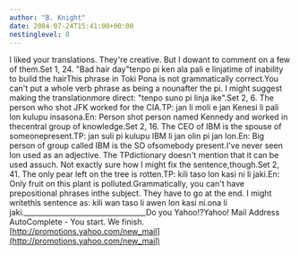 ```yaml
---
author: "B. Knight"
date: 2004-07-24T15:41:00+00:00
nestinglevel: 0
---
```

I liked your translations. They're creative. But I dowant to comment on a few of them.Set 1, 24. "Bad hair day"tenpo pi ken ala pali e linjatime of inability to build the hairThis phrase in Toki Pona is not grammatically correct.You can't put a whole verb phrase as being a nounafter the pi. I might suggest making the translationmore direct: "tenpo suno pi linja ike".Set 2, 6. The person who shot JFK worked for the CIA.TP: jan li moli e jan Kenesi li pali lon kulupu insasona.En: Person shot person named Kennedy and worked in thecentral group of knowledge.Set 2, 16. The CEO of IBM is the spouse of someonepresent.TP: jan suli pi kulupu IBM li jan olin pi jan lon.En: Big person of group called IBM is the SO ofsomebody present.I've never seen lon used as an adjective. The TPdictionary doesn't mention that it can be used assuch. Not exactly sure how I might fix the sentence,though.Set 2, 41. The only pear left on the tree is rotten.TP: kili taso lon kasi ni li jaki.En: Only fruit on this plant is polluted.Grammatically, you can't have prepositional phrases inthe subject. They have to go at the end. I might writethis sentence as: kili wan taso li awen lon kasi ni.ona li jaki.\_\_\_\_\_\_\_\_\_\_\_\_\_\_\_\_\_\_\_\_\_\_\_\_\_\_\_\_\_\_\_\_\_\_Do you Yahoo!?Yahoo! Mail Address AutoComplete - You start. We finish.[http://promotions.yahoo.com/new_mail](http://promotions.yahoo.com/new_mail)